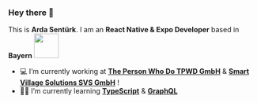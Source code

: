 ### Hey there 👋
This is **Arda Sentürk**. I am an **React Native & Expo Developer** based in **Bayern**   <a href="url"><img src="https://cdn-icons-png.flaticon.com/512/2102/2102511.png" height="50" width="50" ></a>

- 💻 I’m currently working at **[The Person Who Do TPWD GmbH](https://tpwd.de)** & **[
Smart Village Solutions SVS GmbH](https://smart-village.solutions)** !
- 🧑‍💻 I’m currently learning **[TypeScript](https://www.typescriptlang.org)** & **[GraphQL](https://graphql.org)**
